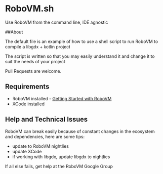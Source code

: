 RoboVM.sh
=========

Use RoboVM from the command line, IDE agnostic

##About

The default file is an example of how to use a shell script to run RoboVM to compile a libgdx + kotlin project

The script is written so that you may easily understand it and change it to suit the needs of your project

Pull Requests are welcome.

## Requirements
- RoboVM installed - [Getting Started with RoboVM](http://www.robovm.org/docs)
- XCode installed

## Help and Technical Issues
RoboVM can break easily because of constant changes in the ecosystem and dependencies, here are some tips:
- update to RoboVM nightlies
- update XCode
- if working with libgdx, update libgdx to nightlies

If all else fails, get help at the RoboVM Google Group